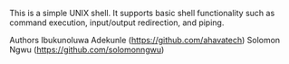 This is a simple UNIX shell. 
It supports basic shell functionality such as command execution, input/output redirection, and piping.


Authors
Ibukunoluwa Adekunle (https://github.com/ahavatech)
Solomon Ngwu (https://github.com/solomonngwu)

